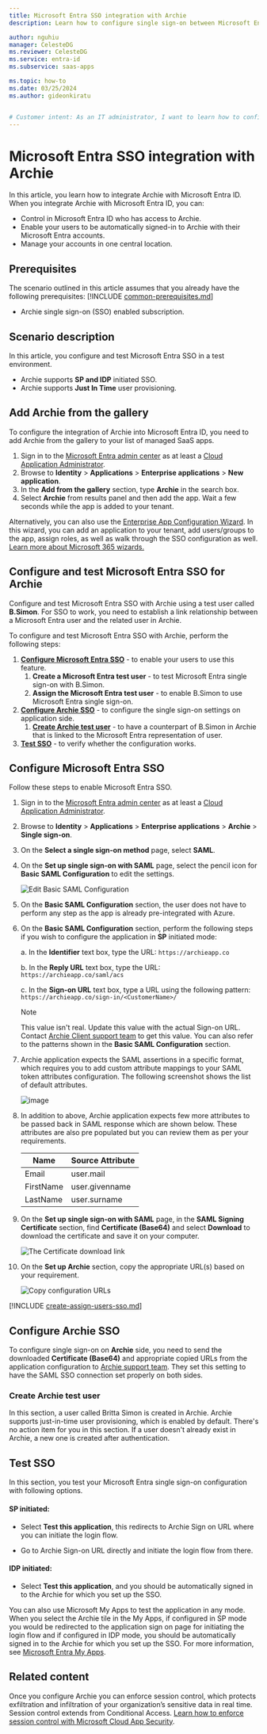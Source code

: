 ```yaml
---
title: Microsoft Entra SSO integration with Archie
description: Learn how to configure single sign-on between Microsoft Entra ID and Archie.

author: nguhiu
manager: CelesteDG
ms.reviewer: CelesteDG
ms.service: entra-id
ms.subservice: saas-apps

ms.topic: how-to
ms.date: 03/25/2024
ms.author: gideonkiratu


# Customer intent: As an IT administrator, I want to learn how to configure single sign-on between Microsoft Entra ID and Archie so that I can control who has access to Archie, enable automatic sign-in with Microsoft Entra accounts, and manage my accounts in one central location.
---
```


# Microsoft Entra SSO integration with Archie

In this article,  you learn how to integrate Archie with Microsoft Entra ID. When you integrate Archie with Microsoft Entra ID, you can:

* Control in Microsoft Entra ID who has access to Archie.
* Enable your users to be automatically signed-in to Archie with their Microsoft Entra accounts.
* Manage your accounts in one central location.

## Prerequisites
The scenario outlined in this article assumes that you already have the following prerequisites:
[!INCLUDE [common-prerequisites.md](~/identity/saas-apps/includes/common-prerequisites.md)]
* Archie single sign-on (SSO) enabled subscription.

## Scenario description

In this article,  you configure and test Microsoft Entra SSO in a test environment.

* Archie supports **SP and IDP** initiated SSO.
* Archie supports **Just In Time** user provisioning.

## Add Archie from the gallery

To configure the integration of Archie into Microsoft Entra ID, you need to add Archie from the gallery to your list of managed SaaS apps.

1. Sign in to the [Microsoft Entra admin center](https://entra.microsoft.com) as at least a [Cloud Application Administrator](~/identity/role-based-access-control/permissions-reference.md#cloud-application-administrator).
1. Browse to **Identity** > **Applications** > **Enterprise applications** > **New application**.
1. In the **Add from the gallery** section, type **Archie** in the search box.
1. Select **Archie** from results panel and then add the app. Wait a few seconds while the app is added to your tenant.

 Alternatively, you can also use the [Enterprise App Configuration Wizard](https://portal.office.com/AdminPortal/home?Q=Docs#/azureadappintegration). In this wizard, you can add an application to your tenant, add users/groups to the app, assign roles, as well as walk through the SSO configuration as well. [Learn more about Microsoft 365 wizards.](/microsoft-365/admin/misc/azure-ad-setup-guides)

<a name='configure-and-test-azure-ad-sso-for-archie'></a>

## Configure and test Microsoft Entra SSO for Archie

Configure and test Microsoft Entra SSO with Archie using a test user called **B.Simon**. For SSO to work, you need to establish a link relationship between a Microsoft Entra user and the related user in Archie.

To configure and test Microsoft Entra SSO with Archie, perform the following steps:

1. **[Configure Microsoft Entra SSO](#configure-azure-ad-sso)** - to enable your users to use this feature.
    1. **Create a Microsoft Entra test user** - to test Microsoft Entra single sign-on with B.Simon.
    1. **Assign the Microsoft Entra test user** - to enable B.Simon to use Microsoft Entra single sign-on.
1. **[Configure Archie SSO](#configure-archie-sso)** - to configure the single sign-on settings on application side.
    1. **[Create Archie test user](#create-archie-test-user)** - to have a counterpart of B.Simon in Archie that is linked to the Microsoft Entra representation of user.
1. **[Test SSO](#test-sso)** - to verify whether the configuration works.

<a name='configure-azure-ad-sso'></a>

## Configure Microsoft Entra SSO

Follow these steps to enable Microsoft Entra SSO.

1. Sign in to the [Microsoft Entra admin center](https://entra.microsoft.com) as at least a [Cloud Application Administrator](~/identity/role-based-access-control/permissions-reference.md#cloud-application-administrator).
1. Browse to **Identity** > **Applications** > **Enterprise applications** > **Archie** > **Single sign-on**.
1. On the **Select a single sign-on method** page, select **SAML**.
1. On the **Set up single sign-on with SAML** page, select the pencil icon for **Basic SAML Configuration** to edit the settings.

   ![Edit Basic SAML Configuration](common/edit-urls.png)

1. On the **Basic SAML Configuration** section, the user does not have to perform any step as the app is already pre-integrated with Azure.

1. On the **Basic SAML Configuration** section, perform the following steps if you wish to configure the application in **SP** initiated mode:

    a. In the **Identifier** text box, type the URL:
    `https://archieapp.co`

    b. In the **Reply URL** text box, type the URL:
    `https://archieapp.co/saml/acs`

    c. In the **Sign-on URL** text box, type a URL using the following pattern:
    `https://archieapp.co/sign-in/<CustomerName>/`

	> [!NOTE]
	> This value isn't  real. Update this value with the actual Sign-on URL. Contact [Archie Client support team](mailto:dev@archieapp.co) to get this value. You can also refer to the patterns shown in the **Basic SAML Configuration** section.

1. Archie application expects the SAML assertions in a specific format, which requires you to add custom attribute mappings to your SAML token attributes configuration. The following screenshot shows the list of default attributes.

	![image](common/default-attributes.png)

1. In addition to above, Archie application expects few more attributes to be passed back in SAML response which are shown below. These attributes are also pre populated but you can review them as per your requirements.
	
	| Name | Source Attribute|
	| -----------| --------- |
	| Email | user.mail |
    | FirstName | user.givenname |
    | LastName | user.surname |

1. On the **Set up single sign-on with SAML** page, in the **SAML Signing Certificate** section,  find **Certificate (Base64)** and select **Download** to download the certificate and save it on your computer.

	![The Certificate download link](common/certificatebase64.png)

1. On the **Set up Archie** section, copy the appropriate URL(s) based on your requirement.

	![Copy configuration URLs](common/copy-configuration-urls.png)

<a name='create-an-azure-ad-test-user'></a>

[!INCLUDE [create-assign-users-sso.md](~/identity/saas-apps/includes/create-assign-users-sso.md)]

## Configure Archie SSO

To configure single sign-on on **Archie** side, you need to send the downloaded **Certificate (Base64)** and appropriate copied URLs from the application configuration to [Archie support team](mailto:dev@archieapp.co). They set this setting to have the SAML SSO connection set properly on both sides.

### Create Archie test user

In this section, a user called Britta Simon is created in Archie. Archie supports just-in-time user provisioning, which is enabled by default. There's no action item for you in this section. If a user doesn't already exist in Archie, a new one is created after authentication.

## Test SSO 

In this section, you test your Microsoft Entra single sign-on configuration with following options. 

#### SP initiated:

* Select **Test this application**, this redirects to Archie Sign on URL where you can initiate the login flow.  

* Go to Archie Sign-on URL directly and initiate the login flow from there.

#### IDP initiated:

* Select **Test this application**, and you should be automatically signed in to the Archie for which you set up the SSO. 

You can also use Microsoft My Apps to test the application in any mode. When you select the Archie tile in the My Apps, if configured in SP mode you would be redirected to the application sign on page for initiating the login flow and if configured in IDP mode, you should be automatically signed in to the Archie for which you set up the SSO. For more information, see [Microsoft Entra My Apps](/azure/active-directory/manage-apps/end-user-experiences#azure-ad-my-apps).

## Related content

Once you configure Archie you can enforce session control, which protects exfiltration and infiltration of your organization’s sensitive data in real time. Session control extends from Conditional Access. [Learn how to enforce session control with Microsoft Cloud App Security](/cloud-app-security/proxy-deployment-aad).
